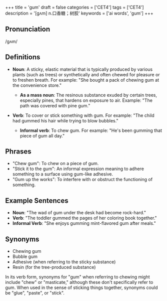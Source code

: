 +++
title = 'gum'
draft = false
categories = ['CET4']
tags = ['CET4']
description = '[gʌm] n.口香糖；树胶'
keywords = ['ai words', 'gum']
+++

## Pronunciation
/ɡʌm/

## Definitions
- **Noun**: A sticky, elastic material that is typically produced by various plants (such as trees) or synthetically and often chewed for pleasure or to freshen breath. For example: "She bought a pack of chewing gum at the convenience store."
  - **As a mass noun**: The resinous substance exuded by certain trees, especially pines, that hardens on exposure to air.
    Example: "The path was covered with pine gum."
  
- **Verb**: To cover or stick something with gum. For example: "The child had gummed his hair while trying to blow bubbles."

  - **Informal verb**: To chew gum. For example: "He's been gumming that piece of gum all day."

## Phrases
- "Chew gum": To chew on a piece of gum.
- "Stick it to the gum": An informal expression meaning to adhere something to a surface using gum-like adhesive.
- "Gum up the works": To interfere with or obstruct the functioning of something.

## Example Sentences
- **Noun**: "The wad of gum under the desk had become rock-hard."
- **Verb**: "The toddler gummed the pages of her coloring book together."
- **Informal Verb**: "She enjoys gumming mint-flavored gum after meals."

## Synonyms
- Chewing gum
- Bubble gum
- Adhesive (when referring to the sticky substance)
- Resin (for the tree-produced substance)

In its verb form, synonyms for "gum" when referring to chewing might include "chew" or "masticate," although these don't specifically refer to gum. When used in the sense of sticking things together, synonyms could be "glue", "paste", or "stick".
